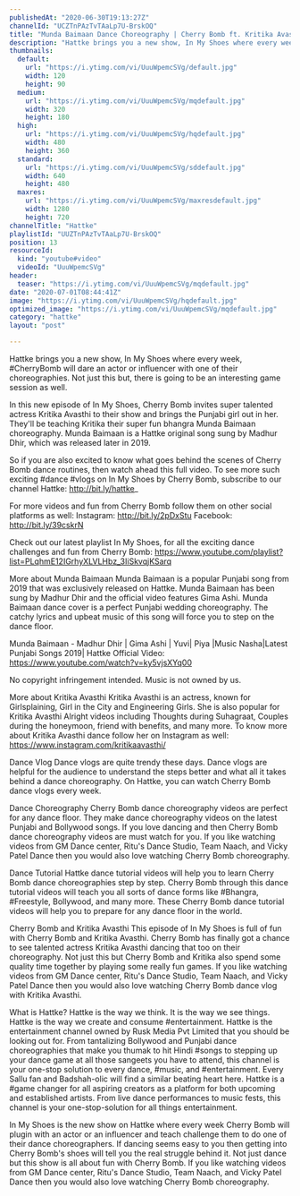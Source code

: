```yaml
---
publishedAt: "2020-06-30T19:13:27Z"
channelId: "UCZTnPAzTvTAaLp7U-BrskOQ"
title: "Munda Baimaan Dance Choreography | Cherry Bomb ft. Kritika Avasthi | In My Shoes Ep#02 | Hattke​"
description: "Hattke brings you a new show, In My Shoes where every week, #CherryBomb will dare an actor or influencer with one of their choreographies. Not just this but, there is going to be an interesting game session as well.\n\nIn this new episode of In My Shoes, Cherry Bomb invites super talented actress Kritika Avasthi to their show and brings the Punjabi girl out in her. They'll be teaching Kritika their super fun bhangra Munda Baimaan choreography. Munda Baimaan is a Hattke original song sung by Madhur Dhir, which was released later in 2019. \n\nSo if you are also excited to know what goes behind the scenes of Cherry Bomb dance routines, then watch ahead this full video. To see more such exciting #dance #vlogs on In My Shoes by Cherry Bomb, subscribe to our channel Hattke: http://bit.ly/hattke_\n\nFor more videos and fun from Cherry Bomb follow them on other social platforms as well:\nInstagram: http://bit.ly/2pDxStu\nFacebook: http://bit.ly/39cskrN\n\nCheck out our latest playlist In My Shoes, for all the exciting dance challenges and fun from Cherry Bomb: https://www.youtube.com/playlist?list=PLqhmE12IGrhyXLVLHbz_3IiSkvqjKSarq\n\nMore about Munda Baimaan\nMunda Baimaan is a popular Punjabi song from 2019 that was exclusively released on Hattke. Munda Baimaan has been sung by Madhur Dhir and the official video features Gima Ashi. Munda Baimaan dance cover is a perfect Punjabi wedding choreography. The catchy lyrics and upbeat music of this song will force you to step on the dance floor.\n\nMunda Baimaan - Madhur Dhir | Gima Ashi | Yuvi| Piya |Music Nasha|Latest Punjabi Songs 2019| Hattke\nOfficial Video: https://www.youtube.com/watch?v=ky5vjsXYq00\n\nNo copyright infringement intended. Music is not owned by us. \n\nMore about Kritika Avasthi\nKritika Avasthi is an actress, known for Girlsplaining, Girl in the City and Engineering Girls. She is also popular for Kritika Avasthi Alright videos including Thoughts during Suhagraat, Couples during the honeymoon, friend with benefits, and many more. To know more about Kritika Avasthi dance follow her on Instagram as well: https://www.instagram.com/kritikaavasthi/\n\nDance Vlog\nDance vlogs are quite trendy these days. Dance vlogs are helpful for the audience to understand the steps better and what all it takes behind a dance choreography. On Hattke, you can watch Cherry Bomb dance vlogs every week. \n\nDance Choreography\nCherry Bomb dance choreography videos are perfect for any dance floor. They make dance choreography videos on the latest Punjabi and Bollywood songs. If you love dancing and then Cherry Bomb dance choreography videos are must watch for you.  If you like watching videos from GM Dance center, Ritu's Dance Studio, Team Naach, and Vicky Patel Dance then you would also love watching Cherry Bomb choreography.\n\nDance Tutorial \nHattke dance tutorial videos will help you to learn Cherry Bomb dance choreographies step by step. Cherry Bomb through this dance tutorial videos will teach you all sorts of dance forms like #Bhangra, #Freestyle, Bollywood, and many more. These Cherry Bomb dance tutorial videos will help you to prepare for any dance floor in the world. \n\nCherry Bomb and Kritika Avasthi\nThis episode of In My Shoes is full of fun with Cherry Bomb and Kritika Avasthi. Cherry Bomb has finally got a chance to see talented actress Kritika Avasthi dancing that too on their choreography. Not just this but Cherry Bomb and Kritika also spend some quality time together by playing some really fun games. If you like watching videos from GM Dance center, Ritu's Dance Studio, Team Naach, and Vicky Patel Dance then you would also love watching Cherry Bomb dance vlog with Kritika Avasthi.\n\nWhat is Hattke? Hattke is the way we think. It is the way we see things. Hattke is the way we create and consume #entertainment. Hattke is the entertainment channel owned by Rusk Media Pvt Limited that you should be looking out for. From tantalizing Bollywood and Punjabi dance choreographies that make you thumak to hit Hindi #songs to stepping up your dance game at all those sangeets you have to attend, this channel is your one-stop solution to every dance, #music, and #entertainment. Every Sallu fan and Badshah-olic will find a similar beating heart here. Hattke is a #game changer for all aspiring creators as a platform for both upcoming and established artists. From live dance performances to music fests, this channel is your one-stop-solution for all things entertainment.\n\nIn My Shoes is the new show on Hattke where every week Cherry Bomb will plugin with an actor or an influencer and teach challenge them to do one of their dance choreographers. If dancing seems easy to you then getting into Cherry Bomb's shoes will tell you the real struggle behind it. Not just dance but this show is all about fun with Cherry Bomb. If you like watching videos from GM Dance center, Ritu's Dance Studio, Team Naach, and Vicky Patel Dance then you would also love watching Cherry Bomb choreography."
thumbnails:
  default:
    url: "https://i.ytimg.com/vi/UuuWpemcSVg/default.jpg"
    width: 120
    height: 90
  medium:
    url: "https://i.ytimg.com/vi/UuuWpemcSVg/mqdefault.jpg"
    width: 320
    height: 180
  high:
    url: "https://i.ytimg.com/vi/UuuWpemcSVg/hqdefault.jpg"
    width: 480
    height: 360
  standard:
    url: "https://i.ytimg.com/vi/UuuWpemcSVg/sddefault.jpg"
    width: 640
    height: 480
  maxres:
    url: "https://i.ytimg.com/vi/UuuWpemcSVg/maxresdefault.jpg"
    width: 1280
    height: 720
channelTitle: "Hattke"
playlistId: "UUZTnPAzTvTAaLp7U-BrskOQ"
position: 13
resourceId:
  kind: "youtube#video"
  videoId: "UuuWpemcSVg"
header:
  teaser: "https://i.ytimg.com/vi/UuuWpemcSVg/mqdefault.jpg"
date: "2020-07-01T08:44:41Z"
image: "https://i.ytimg.com/vi/UuuWpemcSVg/hqdefault.jpg"
optimized_image: "https://i.ytimg.com/vi/UuuWpemcSVg/mqdefault.jpg"
category: "hattke"
layout: "post"

---
```

Hattke brings you a new show, In My Shoes where every week, #CherryBomb will dare an actor or influencer with one of their choreographies. Not just this but, there is going to be an interesting game session as well.

In this new episode of In My Shoes, Cherry Bomb invites super talented actress Kritika Avasthi to their show and brings the Punjabi girl out in her. They'll be teaching Kritika their super fun bhangra Munda Baimaan choreography. Munda Baimaan is a Hattke original song sung by Madhur Dhir, which was released later in 2019. 

So if you are also excited to know what goes behind the scenes of Cherry Bomb dance routines, then watch ahead this full video. To see more such exciting #dance #vlogs on In My Shoes by Cherry Bomb, subscribe to our channel Hattke: http://bit.ly/hattke_

For more videos and fun from Cherry Bomb follow them on other social platforms as well:
Instagram: http://bit.ly/2pDxStu
Facebook: http://bit.ly/39cskrN

Check out our latest playlist In My Shoes, for all the exciting dance challenges and fun from Cherry Bomb: https://www.youtube.com/playlist?list=PLqhmE12IGrhyXLVLHbz_3IiSkvqjKSarq

More about Munda Baimaan
Munda Baimaan is a popular Punjabi song from 2019 that was exclusively released on Hattke. Munda Baimaan has been sung by Madhur Dhir and the official video features Gima Ashi. Munda Baimaan dance cover is a perfect Punjabi wedding choreography. The catchy lyrics and upbeat music of this song will force you to step on the dance floor.

Munda Baimaan - Madhur Dhir | Gima Ashi | Yuvi| Piya |Music Nasha|Latest Punjabi Songs 2019| Hattke
Official Video: https://www.youtube.com/watch?v=ky5vjsXYq00

No copyright infringement intended. Music is not owned by us. 

More about Kritika Avasthi
Kritika Avasthi is an actress, known for Girlsplaining, Girl in the City and Engineering Girls. She is also popular for Kritika Avasthi Alright videos including Thoughts during Suhagraat, Couples during the honeymoon, friend with benefits, and many more. To know more about Kritika Avasthi dance follow her on Instagram as well: https://www.instagram.com/kritikaavasthi/

Dance Vlog
Dance vlogs are quite trendy these days. Dance vlogs are helpful for the audience to understand the steps better and what all it takes behind a dance choreography. On Hattke, you can watch Cherry Bomb dance vlogs every week. 

Dance Choreography
Cherry Bomb dance choreography videos are perfect for any dance floor. They make dance choreography videos on the latest Punjabi and Bollywood songs. If you love dancing and then Cherry Bomb dance choreography videos are must watch for you.  If you like watching videos from GM Dance center, Ritu's Dance Studio, Team Naach, and Vicky Patel Dance then you would also love watching Cherry Bomb choreography.

Dance Tutorial 
Hattke dance tutorial videos will help you to learn Cherry Bomb dance choreographies step by step. Cherry Bomb through this dance tutorial videos will teach you all sorts of dance forms like #Bhangra, #Freestyle, Bollywood, and many more. These Cherry Bomb dance tutorial videos will help you to prepare for any dance floor in the world. 

Cherry Bomb and Kritika Avasthi
This episode of In My Shoes is full of fun with Cherry Bomb and Kritika Avasthi. Cherry Bomb has finally got a chance to see talented actress Kritika Avasthi dancing that too on their choreography. Not just this but Cherry Bomb and Kritika also spend some quality time together by playing some really fun games. If you like watching videos from GM Dance center, Ritu's Dance Studio, Team Naach, and Vicky Patel Dance then you would also love watching Cherry Bomb dance vlog with Kritika Avasthi.

What is Hattke? Hattke is the way we think. It is the way we see things. Hattke is the way we create and consume #entertainment. Hattke is the entertainment channel owned by Rusk Media Pvt Limited that you should be looking out for. From tantalizing Bollywood and Punjabi dance choreographies that make you thumak to hit Hindi #songs to stepping up your dance game at all those sangeets you have to attend, this channel is your one-stop solution to every dance, #music, and #entertainment. Every Sallu fan and Badshah-olic will find a similar beating heart here. Hattke is a #game changer for all aspiring creators as a platform for both upcoming and established artists. From live dance performances to music fests, this channel is your one-stop-solution for all things entertainment.

In My Shoes is the new show on Hattke where every week Cherry Bomb will plugin with an actor or an influencer and teach challenge them to do one of their dance choreographers. If dancing seems easy to you then getting into Cherry Bomb's shoes will tell you the real struggle behind it. Not just dance but this show is all about fun with Cherry Bomb. If you like watching videos from GM Dance center, Ritu's Dance Studio, Team Naach, and Vicky Patel Dance then you would also love watching Cherry Bomb choreography.